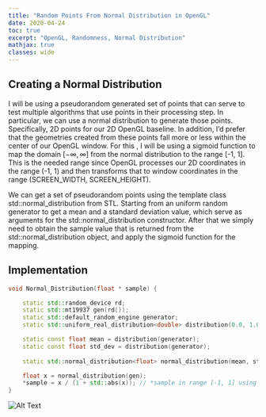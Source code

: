 ```yaml
---
title: "Random Points From Normal Distribution in OpenGL"
date: 2020-04-24
toc: true
excerpt: "OpenGL, Randomness, Normal Distribution"
mathjax: true
classes: wide	
---
```



## Creating a Normal Distribution


I will be using a pseudorandom generated set of points that can serve to test multiple algorithms that use points in their processing step. In particular, we can use a normal distribution to generate those points. Specifically, 2D points for our 2D OpenGL baseline. In addition,  I’d prefer that the geometries created from these points fall more or less within the center of our OpenGL window. For this , I will be using a sigmoid function to map the domain $[-\infty, \infty]$ from the normal distribution to the range [-1, 1]. This is the needed range since OpenGL processes our 2D coordinates in the range (-1, 1) and then transforms that to window coordinates in the range (SCREEN_WIDTH, SCREEN_HEIGHT).

We can get a set of pseudorandom points using the template class std::normal_distribution from STL. Starting from an uniform random generator to get a mean and a standard deviation value, which serve as arguments for the std::normal_distribution constructor. After that we simply need to obtain the sample value that is returned from the std::normal_distribution object, and apply the sigmoid function for the mapping.   


## Implementation


```c++
void Normal_Distribution(float * sample) {

    static std::random_device rd;
    static std::mt19937 gen(rd());                                         // Mersenne twister PRNG
    static std::default_random_engine generator;
    static std::uniform_real_distribution<double> distribution(0.0, 1.0);

    static const float mean = distribution(generator);
    static const float std_dev = distribution(generator);
                                            
    static std::normal_distribution<float> normal_distribution(mean, std_dev); // instance of class std::normal_distribution with specific mean and stddev

    float x = normal_distribution(gen);
    *sample = x / (1 + std::abs(x)); // *sample in range [-1, 1] using sigmoid function
}
```

![Alt Text](https://media.giphy.com/media/vFKqnCdLPNOKc/giphy.gif)